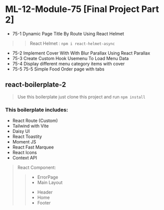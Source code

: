 # ML-12-Module-75 [Final Project Part 2]

* 75-1 Dynamic Page Title By Route Using React Helmet
>> React Helmet : `npm i react-helmet-async`
* 75-2 Implement Cover With With Blur Parallax Using React Parallax
* 75-3 Create Custom Hook Usemenu To Load Menu Data
* 75-4 Display different menu category items with cover
* 75-5 75-5 Simple Food Order page with tabs



## react-boilerplate-2

> Use this boilerplate just clone this project and run `npm install`

### This boilerplate includes:

* React Route (Custom)
* Tailwind with Vite
* Daisy UI
* React Toastity
* Moment JS
* React Fast Marquee
* React Icons
* Context API

> React Component:
>> - ErrorPage
>> - Main Layout
>> + Header
>> + Home
>> + Footer

